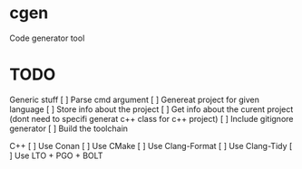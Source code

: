 # cgen
Code generator tool

# TODO

Generic stuff
[ ] Parse cmd argument
[ ] Genereat project for given language
[ ] Store info about the project
[ ] Get info about the curent project (dont need to specifi generat c++ class for c++ project)
[ ] Include gitignore generator
[ ] Build the toolchain

C++
[ ] Use Conan
[ ] Use CMake
[ ] Use Clang-Format
[ ] Use Clang-Tidy
[ ] Use LTO + PGO + BOLT

